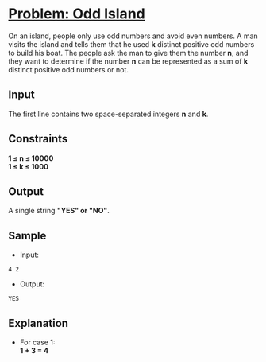 # [Problem: Odd Island](https://my.newtonschool.co/playground/code/0ui83az111ob)

On an island, people only use odd numbers and avoid even numbers. A man visits the island and tells them that he used **k** distinct positive odd numbers to build his boat. The people ask the man to give them the number **n**, and they want to determine if the number **n** can be represented as a sum of **k** distinct positive odd numbers or not.

## Input

The first line contains two space-separated integers **n** and **k**.

## Constraints

**1 ≤ n ≤ 10000 <br>
1 ≤ k ≤ 1000** 

## Output

A single string **"YES" or "NO"**.

## Sample

- Input:
```
4 2
```

- Output:
```
YES
```

## Explanation

- For case 1: <br> **1 + 3 = 4** 
